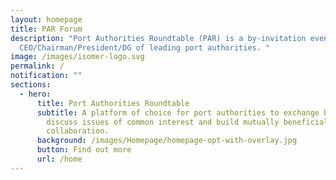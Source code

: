 ```yaml
---
layout: homepage
title: PAR Forum
description: "Port Authorities Roundtable (PAR) is a by-invitation event for
  CEO/Chairman/President/DG of leading port authorities. "
image: /images/isomer-logo.svg
permalink: /
notification: ""
sections:
  - hero:
      title: Port Authorities Roundtable
      subtitle: A platform of choice for port authorities to exchange best practices,
        discuss issues of common interest and build mutually beneficial
        collaboration.
      background: /images/Homepage/homepage-opt-with-overlay.jpg
      button: Find out more
      url: /home
---
```

